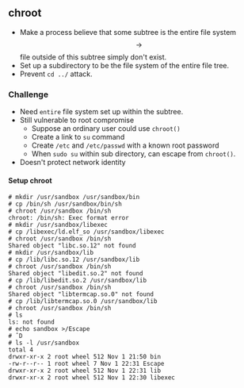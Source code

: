 ## chroot
- Make a process believe that some subtree is the entire file system $$\rightarrow$$ file outside of this subtree simply don't exist.
- Set up a subdirectory to be the file system of the entire file tree.
- Prevent `cd ../` attack.

### Challenge
- Need `entire` file system set up within the subtree.
- Still vulnerable to root compromise
    * Suppose an ordinary user could use `chroot()`
    * Create a link to `su` command
    * Create `/etc` and `/etc/passwd` with a known root password
    * When `sudo su` within sub directory, can escape from `chroot()`.
- Doesn't protect network identity

#### Setup chroot
```
# mkdir /usr/sandbox /usr/sandbox/bin
# cp /bin/sh /usr/sandbox/bin/sh
# chroot /usr/sandbox /bin/sh
chroot: /bin/sh: Exec format error
# mkdir /usr/sandbox/libexec
# cp /libexec/ld.elf_so /usr/sandbox/libexec
# chroot /usr/sandbox /bin/sh
Shared object "libc.so.12" not found
# mkdir /usr/sandbox/lib
# cp /lib/libc.so.12 /usr/sandbox/lib
# chroot /usr/sandbox /bin/sh
Shared object "libedit.so.2" not found
# cp /lib/libedit.so.2 /usr/sandbox/lib
# chroot /usr/sandbox /bin/sh
Shared object "libtermcap.so.0" not found
# cp /lib/libtermcap.so.0 /usr/sandbox/lib
# chroot /usr/sandbox /bin/sh
# ls
ls: not found
# echo sandbox >/Escape
# ˆD
# ls -l /usr/sandbox
total 4
drwxr-xr-x 2 root wheel 512 Nov 1 21:50 bin
-rw-r--r-- 1 root wheel 7 Nov 1 22:31 Escape
drwxr-xr-x 2 root wheel 512 Nov 1 22:31 lib
drwxr-xr-x 2 root wheel 512 Nov 1 22:30 libexec
```
